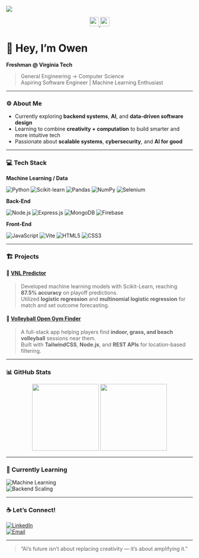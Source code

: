 ![](https://komarev.com/ghpvc/?username=owenhoagie&label=visitors)

<p align="center">
  <a href="https://www.linkedin.com/in/owen-hoag/">
    <img src="https://img.shields.io/badge/LinkedIn-%230077B5.svg?&style=for-the-badge&logo=linkedin&logoColor=white" height=25>
  </a>
  <a href="mailto:hoagie1481@gmail.com">
    <img src="https://img.shields.io/badge/Email-D14836.svg?&style=for-the-badge&logo=gmail&logoColor=white" height=25>
  </a>
</p>

# 👋 Hey, I’m Owen  

**Freshman @ Virginia Tech**
> General Engineering → Computer Science  
> Aspiring Software Engineer | Machine Learning Enthusiast

---

### ⚙️ About Me  
- Currently exploring **backend systems**, **AI**, and **data-driven software design**  
- Learning to combine **creativity + computation** to build smarter and more intuitive tech  
- Passionate about **scalable systems**, **cybersecurity**, and **AI for good**  

---

### 💻 Tech Stack  

**Machine Learning / Data**

![Python](https://img.shields.io/badge/Python-3670A0?style=for-the-badge&logo=python&logoColor=ffdd54)
![Scikit-learn](https://img.shields.io/badge/Scikit--learn-F7931E?style=for-the-badge&logo=scikit-learn&logoColor=white)
![Pandas](https://img.shields.io/badge/Pandas-150458?style=for-the-badge&logo=pandas&logoColor=white)
![NumPy](https://img.shields.io/badge/NumPy-013243?style=for-the-badge&logo=numpy&logoColor=white)
![Selenium](https://img.shields.io/badge/Selenium-43B02A?style=for-the-badge&logo=selenium&logoColor=white)

**Back-End**

![Node.js](https://img.shields.io/badge/Node.js-43853D?style=for-the-badge&logo=node.js&logoColor=white)
![Express.js](https://img.shields.io/badge/Express.js-404D59?style=for-the-badge)
![MongoDB](https://img.shields.io/badge/MongoDB-4EA94B?style=for-the-badge&logo=mongodb&logoColor=white)
![Firebase](https://img.shields.io/badge/Firebase-FFCA28?style=for-the-badge&logo=firebase&logoColor=black)

**Front-End**

![JavaScript](https://img.shields.io/badge/JavaScript-323330?style=for-the-badge&logo=javascript)
![Vite](https://img.shields.io/badge/Vite-646CFF?style=for-the-badge&logo=vite&logoColor=white)
![HTML5](https://img.shields.io/badge/HTML5-E34F26?style=for-the-badge&logo=html5&logoColor=white)
![CSS3](https://img.shields.io/badge/CSS3-1572B6?style=for-the-badge&logo=css3&logoColor=white)

---

### 🏗️ Projects  

#### 🔹 [**VNL Predictor**](https://github.com/owenhoagie/VNL-Predictor)
> Developed machine learning models with Scikit-Learn, reaching **87.5% accuracy** on playoff predictions.  
> Utilized **logistic regression** and **multinomial logistic regression** for match and set outcome forecasting.

#### 🔹 [**Volleyball Open Gym Finder**](#)
> A full-stack app helping players find **indoor, grass, and beach volleyball** sessions near them.  
> Built with **TailwindCSS**, **Node.js**, and **REST APIs** for location-based filtering.

---

### 📊 GitHub Stats  

<p align="center">
  <img height="180em" src="https://github-readme-stats.vercel.app/api?username=owenhoagie&show_icons=true&theme=tokyonight&hide_border=true" />
  <img height="180em" src="https://github-readme-stats.vercel.app/api/top-langs/?username=owenhoagie&layout=compact&theme=tokyonight&hide_border=true" />
</p>

---

### 🧠 Currently Learning  
![Machine Learning](https://img.shields.io/badge/Machine%20Learning-102230?style=flat-square&logo=tensorflow&logoColor=FF6F00)   
![Backend Scaling](https://img.shields.io/badge/Backend%20Scaling-007ACC?style=flat-square&logo=docker&logoColor=white)  

---

### ☕ Let’s Connect!  
[![LinkedIn](https://img.shields.io/badge/LinkedIn-0A66C2?style=for-the-badge&logo=linkedin)](https://www.linkedin.com/in/owen-hoag/)  
[![Email](https://img.shields.io/badge/Email-hoagie1481%40gmail.com-red?style=for-the-badge)](mailto:hoagie1481@gmail.com)
<!-- [![Portfolio](https://img.shields.io/badge/Portfolio-111111?style=for-the-badge&logo=vercel)](#Coming Soon!)  -->

---

> “AI’s future isn’t about replacing creativity — it’s about amplifying it.”
